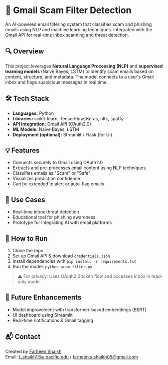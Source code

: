 # 📩 Gmail Scam Filter Detection

An AI-powered email filtering system that classifies scam and phishing emails using NLP and machine learning techniques. Integrated with the Gmail API for real-time inbox scanning and threat detection.

## 🔍 Overview

This project leverages **Natural Language Processing (NLP)** and **supervised learning models** (Naive Bayes, LSTM) to identify scam emails based on content, structure, and metadata. The model connects to a user's Gmail inbox and flags suspicious messages in real time.

## 🛠️ Tech Stack

- **Languages:** Python  
- **Libraries:** scikit-learn, TensorFlow, Keras, nltk, spaCy  
- **API Integration:** Gmail API (OAuth2.0)  
- **ML Models:** Naive Bayes, LSTM  
- **Deployment (optional):** Streamlit / Flask (for UI)

## 💡 Features

- Connects securely to Gmail using OAuth2.0
- Extracts and pre-processes email content using NLP techniques
- Classifies emails as "Scam" or "Safe"
- Visualizes prediction confidence
- Can be extended to alert or auto-flag emails

## 📁 Use Cases

- Real-time inbox threat detection  
- Educational tool for phishing awareness  
- Prototype for integrating AI with email platforms

## 🚀 How to Run

1. Clone the repo  
2. Set up Gmail API & download `credentials.json`  
3. Install dependencies with `pip install -r requirements.txt`  
4. Run the model: `python scam_filter.py`

> ⚠️ For privacy: Uses OAuth2.0 token flow and accesses inbox in read-only mode.

## 🧠 Future Enhancements

- Model improvement with transformer-based embeddings (BERT)  
- UI dashboard using Streamlit  
- Real-time notifications & Gmail tagging

## 📬 Contact

Created by [Farheen Shaikh](https://www.linkedin.com/in/farheen-shaikh0509)  
Email: f_shaikh1@u.pacific.edu / farheen.s.shaikh05@gmail.com

